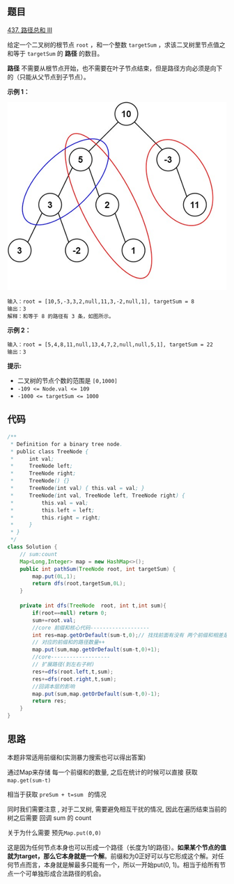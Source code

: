 ## 题目

[437. 路径总和 III](https://leetcode.cn/problems/path-sum-iii/)

给定一个二叉树的根节点 `root` ，和一个整数 `targetSum` ，求该二叉树里节点值之和等于 `targetSum` 的 **路径** 的数目。

**路径** 不需要从根节点开始，也不需要在叶子节点结束，但是路径方向必须是向下的（只能从父节点到子节点）。

**示例 1：**

![img](assets/pathsum3-1-tree.jpg)

```
输入：root = [10,5,-3,3,2,null,11,3,-2,null,1], targetSum = 8
输出：3
解释：和等于 8 的路径有 3 条，如图所示。
```

**示例 2：**

```
输入：root = [5,4,8,11,null,13,4,7,2,null,null,5,1], targetSum = 22
输出：3
```

 

**提示:**

- 二叉树的节点个数的范围是 `[0,1000]`
- `-109 <= Node.val <= 109` 
- `-1000 <= targetSum <= 1000` 



## 代码

```java
/**
 * Definition for a binary tree node.
 * public class TreeNode {
 *     int val;
 *     TreeNode left;
 *     TreeNode right;
 *     TreeNode() {}
 *     TreeNode(int val) { this.val = val; }
 *     TreeNode(int val, TreeNode left, TreeNode right) {
 *         this.val = val;
 *         this.left = left;
 *         this.right = right;
 *     }
 * }
 */
class Solution {
    // sum:count
    Map<Long,Integer> map = new HashMap<>();
    public int pathSum(TreeNode root, int targetSum) {
		map.put(0L,1);
        return dfs(root,targetSum,0L);
    }
    
    private int dfs(TreeNode  root, int t,int sum){
        if(root==null) return 0;
        sum+=root.val;
        //core 前缀和核心代码-------------------
        int res=map.getOrDefault(sum-t,0);// 找找前面有没有 两个前缀和相差是 t 的存在(对应着一条路径)
        // 对应的前缀和的路径数量++
        map.put(sum,map.getOrDefault(sum-t,0)+1);
        //core-------------------
        // 扩展路径(到左右子树)
        res+=dfs(root.left,t,sum);
        res+=dfs(root.right,t,sum);
        //回调本层的影响
        map.put(sum,map.getOrDefault(sum-t,0)-1);
        return res;
    }
}
```



## 思路

本题非常适用前缀和(实测暴力搜索也可以得出答案)

通过Map来存储 每一个前缀和的数量, 之后在统计的时候可以直接 获取`map.get(sum-t)`

相当于获取 `preSum + t=sum ` 的情况

同时我们需要注意 , 对于二叉树,  需要避免相互干扰的情况, 因此在遍历结束当前的树之后需要 回调 sum 的 count



关于为什么需要 预先`Map.put(0,0)`

这是因为任何节点本身也可以形成一个路径（长度为1的路径）。**如果某个节点的值就为target，那么它本身就是一个解**。前缀和为0正好可以与它形成这个解。对任何节点而言，本身就是解最多只能有一个，所以一开始put(0, 1)。相当于给所有节点一个可单独形成合法路径的机会。



